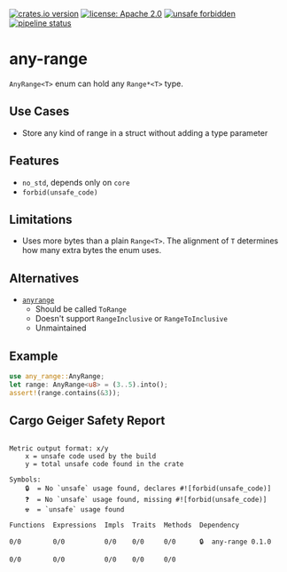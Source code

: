[![crates.io version](https://img.shields.io/crates/v/any-range.svg)](https://crates.io/crates/any-range)
[![license: Apache 2.0](https://gitlab.com/leonhard-llc/ops/-/raw/main/license-apache-2.0.svg)](https://gitlab.com/leonhard-llc/ops/-/raw/main/any-range/LICENSE)
[![unsafe forbidden](https://gitlab.com/leonhard-llc/ops/-/raw/main/unsafe-forbidden.svg)](https://github.com/rust-secure-code/safety-dance/)
[![pipeline status](https://gitlab.com/leonhard-llc/ops/badges/main/pipeline.svg)](https://gitlab.com/leonhard-llc/ops/-/pipelines)

# any-range

`AnyRange<T>` enum can hold any `Range*<T>` type.

## Use Cases
- Store any kind of range in a struct without adding a type parameter

## Features
- `no_std`, depends only on `core`
- `forbid(unsafe_code)`

## Limitations
- Uses more bytes than a plain `Range<T>`.
  The alignment of `T` determines how many extra bytes the enum uses.

## Alternatives
- [`anyrange`](https://crates.io/crates/anyrange)
  - Should be called `ToRange`
  - Doesn't support `RangeInclusive` or `RangeToInclusive`
  - Unmaintained

## Example
```rust
use any_range::AnyRange;
let range: AnyRange<u8> = (3..5).into();
assert!(range.contains(&3));
```

## Cargo Geiger Safety Report
```

Metric output format: x/y
    x = unsafe code used by the build
    y = total unsafe code found in the crate

Symbols: 
    🔒  = No `unsafe` usage found, declares #![forbid(unsafe_code)]
    ❓  = No `unsafe` usage found, missing #![forbid(unsafe_code)]
    ☢️  = `unsafe` usage found

Functions  Expressions  Impls  Traits  Methods  Dependency

0/0        0/0          0/0    0/0     0/0      🔒  any-range 0.1.0

0/0        0/0          0/0    0/0     0/0    

```

